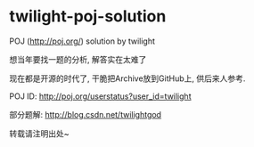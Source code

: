 # twilight-poj-solution
POJ (http://poj.org/) solution by twilight

想当年要找一题的分析, 解答实在太难了

现在都是开源的时代了, 干脆把Archive放到GitHub上, 供后来人参考.

POJ ID: http://poj.org/userstatus?user_id=twilight

部分题解: http://blog.csdn.net/twilightgod

转载请注明出处~
